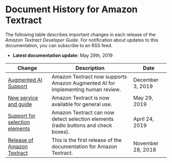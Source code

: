 # Document History for Amazon Textract<a name="document-history"></a>

The following table describes important changes in each release of the *Amazon Textract Developer Guide*\. For notification about updates to this documentation, you can subscribe to an RSS feed\. 
+ **Latest documentation update:** May 29th, 2019

| Change | Description | Date | 
| --- |--- |--- |
| [Augmented AI Support](#document-history) | Amazon Textract now supports Amazon Augmented AI for implementing human review\. | December 3, 2019 | 
| [New service and guide ](#document-history) | Amazon Textract is now available for general use\. | May 29, 2019 | 
| [Support for selection elements ](#document-history) | Amazon Textract can now detect selection elements \(radio buttons and check boxes\)\. | April 24, 2019 | 
| [Release of Amazon Textract](#document-history) | This is the first release of the documentation for Amazon Textract\. | November 28, 2018 | 